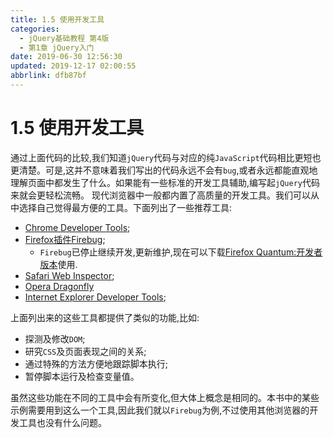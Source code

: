 ```yaml
---
title: 1.5 使用开发工具
categories: 
  - jQuery基础教程 第4版
  - 第1章 jQuery入门
date: 2019-06-30 12:56:30
updated: 2019-12-17 02:00:55
abbrlink: dfb87bf
---
```

# 1.5 使用开发工具 #
通过上面代码的比较,我们知道`jQuery`代码与对应的纯`JavaScript`代码相比更短也更清楚。可是,这并不意味着我们写出的代码永远不会有`bug`,或者永远都能直观地理解页面中都发生了什么。如果能有一些标准的开发工具辅助,编写起`jQuery`代码来就会更轻松流畅。
现代浏览器中一般都内置了高质量的开发工具。我们可以从中选择自己觉得最方便的工具。下面列出了一些推荐工具:
- [Chrome Developer Tools](https://developers.google.com/chrome-developer-tools/);
- [Firefox插件Firebug](http://getfirebug.com);
    - `Firebug`已停止继续开发,更新维护,现在可以下载[Firefox Quantum:开发者版本](https://www.mozilla.org/zh-CN/firefox/developer/)使用.
- [Safari Web Inspector](http://developer.apple.com/technologies/safari/developer-tools.html);
- [Opera Dragonfly](http://www.opera.com/dragonfly/)
- [Internet Explorer Developer Tools](http://msdn.microsoft.com/en-us/library/dd565628.aspx);

上面列出来的这些工具都提供了类似的功能,比如:
- 探测及修改`DOM`;
- 研究`CSS`及页面表现之间的关系;
- 通过特殊的方法方便地跟踪脚本执行;
- 暂停脚本运行及检查变量值。

虽然这些功能在不同的工具中会有所变化,但大体上概念是相同的。本书中的某些示例需要用到这么一个工具,因此我们就以`Firebug`为例,不过使用其他浏览器的开发工具也没有什么问题。

